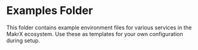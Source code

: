 # Examples Folder

This folder contains example environment files for various services in the MakrX ecosystem. Use these as templates for your own configuration during setup.